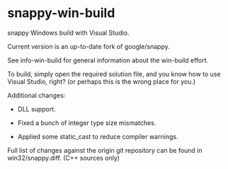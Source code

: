 # snappy-win-build

snappy Windows build with Visual Studio.

Current version is an up-to-date fork of google/snappy.

See info-win-build for general information about the
win-build effort.

To build, simply open the required solution file, and
you know how to use Visual Studio, right?
(or perhaps this is the wrong place for you.)

Additional changes:

* DLL support.

* Fixed a bunch of integer type size mismatches.

* Applied some static_cast to reduce compiler warnings.

Full list of changes against the origin git repository can be
found in win32/snappy.diff. (C++ sources only)
